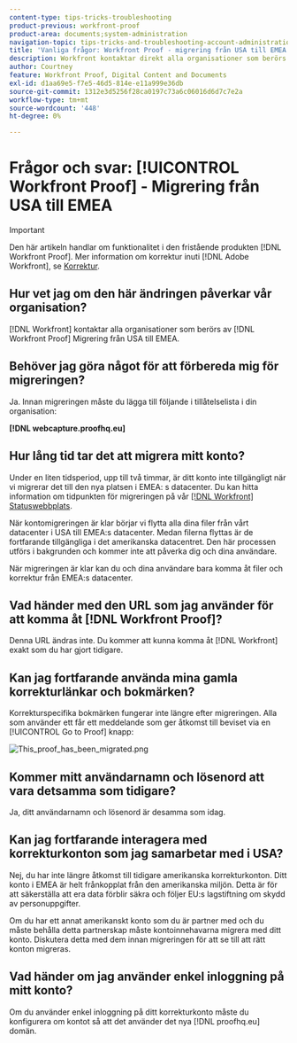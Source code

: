```yaml
---
content-type: tips-tricks-troubleshooting
product-previous: workfront-proof
product-area: documents;system-administration
navigation-topic: tips-tricks-and-troubleshooting-account-administration-workfront-proof
title: 'Vanliga frågor: Workfront Proof - migrering från USA till EMEA'
description: Workfront kontaktar direkt alla organisationer som berörs av migreringen av Workfront Proof US till EMEA.
author: Courtney
feature: Workfront Proof, Digital Content and Documents
exl-id: d1aa69e5-f7e5-46d5-814e-e11a999e36db
source-git-commit: 1312e3d5256f28ca0197c73a6c06016d6d7c7e2a
workflow-type: tm+mt
source-wordcount: '448'
ht-degree: 0%

---
```


# Frågor och svar: [!UICONTROL Workfront Proof] - Migrering från USA till EMEA

>[!IMPORTANT]
>
>Den här artikeln handlar om funktionalitet i den fristående produkten [!DNL Workfront Proof]. Mer information om korrektur inuti [!DNL Adobe Workfront], se [Korrektur](../../../review-and-approve-work/proofing/proofing.md).

## Hur vet jag om den här ändringen påverkar vår organisation?

[!DNL Workfront] kontaktar alla organisationer som berörs av [!DNL Workfront Proof] Migrering från USA till EMEA.

## Behöver jag göra något för att förbereda mig för migreringen?

Ja. Innan migreringen måste du lägga till följande i tillåtelselista i din organisation:

**[!DNL webcapture.proofhq.eu]**

## Hur lång tid tar det att migrera mitt konto?

Under en liten tidsperiod, upp till två timmar, är ditt konto inte tillgängligt när vi migrerar det till den nya platsen i EMEA: s datacenter. Du kan hitta information om tidpunkten för migreringen på vår [[!DNL Workfront] Statuswebbplats](http://status.workfront.com/).

När kontomigreringen är klar börjar vi flytta alla dina filer från vårt datacenter i USA till EMEA:s datacenter. Medan filerna flyttas är de fortfarande tillgängliga i det amerikanska datacentret. Den här processen utförs i bakgrunden och kommer inte att påverka dig och dina användare.

När migreringen är klar kan du och dina användare bara komma åt filer och korrektur från EMEA:s datacenter.

## Vad händer med den URL som jag använder för att komma åt [!DNL Workfront Proof]?

Denna URL ändras inte. Du kommer att kunna komma åt [!DNL Workfront] exakt som du har gjort tidigare.

## Kan jag fortfarande använda mina gamla korrekturlänkar och bokmärken?

Korrekturspecifika bokmärken fungerar inte längre efter migreringen. Alla som använder ett får ett meddelande som ger åtkomst till beviset via en [!UICONTROL Go to Proof] knapp:

![This_proof_has_been_migrated.png](assets/this-proof-has-been-migrated-350x361.png)

## Kommer mitt användarnamn och lösenord att vara detsamma som tidigare?

Ja, ditt användarnamn och lösenord är desamma som idag.

## Kan jag fortfarande interagera med korrekturkonton som jag samarbetar med i USA?

Nej, du har inte längre åtkomst till tidigare amerikanska korrekturkonton. Ditt konto i EMEA är helt frånkopplat från den amerikanska miljön. Detta är för att säkerställa att era data förblir säkra och följer EU:s lagstiftning om skydd av personuppgifter.

Om du har ett annat amerikanskt konto som du är partner med och du måste behålla detta partnerskap måste kontoinnehavarna migrera med ditt konto. Diskutera detta med dem innan migreringen för att se till att rätt konton migreras.

## Vad händer om jag använder enkel inloggning på mitt konto?

Om du använder enkel inloggning på ditt korrekturkonto måste du konfigurera om kontot så att det använder det nya [!DNL proofhq.eu] domän.
